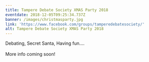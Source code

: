 ```yaml
---
title: Tampere Debate Society XMAS Party 2018
eventdate: 2018-12-05T09:25:34.737Z
banner: /images/christmasparty.jpg
link: 'https://www.facebook.com/groups/tamperedebatesociety/'
alt: Tampere Debate Society XMAS Party 2018
---
```

Debating, Secret Santa, Having fun....\
\
More info coming soon!
